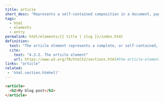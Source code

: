 ```yaml
---
title: article
short_desc: "Represents a self-contained composition in a document, page, or application."
tags:
  - html
  - elements
  - entry
permalink: html/elements/{{ title | slug }}/index.html
definition:
  text: "The article element represents a complete, or self-contained, composition in a document, page, application, or site. This could be a magazine, newspaper, technical or scholarly article, an essay or report, a blog or other social media post."
  cite:
    text: "4.3.2. The article element"
    url: https://www.w3.org/TR/html52/sections.html#the-article-element
links: "article"
related: 
 - 'html.section.htmhell'
---
```


```html
<article>
  <h2>My blog post</h2>
</article>
```
